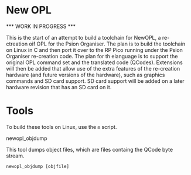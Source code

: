 # New OPL

*** WORK IN PROGRESS ***

This is the start of an attempt to build a toolchain for NewOPL, a re-ctreation oif OPL for the Psion Organiser. The plan is to build the toolchain on Linux in C and then port it over to the RP Pico running under the Psion Organiser re-creation code. 
The plan for th elanguage is to support the original OPL command set and the translated code (QCodes). Extensions will then be added that allow use of the extra features of the re-creation hardware (and future versions of the hardware), such as graphics commands and SD card support. SD card support will be added on a later hardware revision that has an SD card on it.

Tools
=====
To build these tools on Linux, use the <code>m</code> script.

newopl_objdump

This tool dumps object files, which are files containg the QCode byte stream. 

<code>newopl_objdump [objfile] </code>

